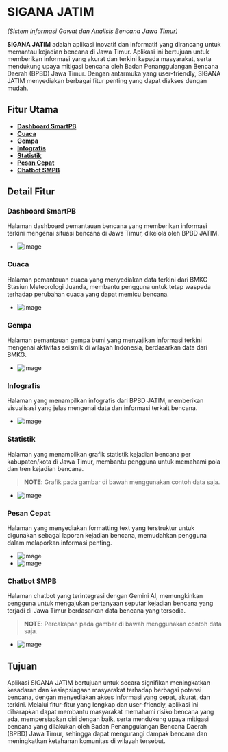 # SIGANA JATIM
*(Sistem Informasi Gawat dan Analisis Bencana Jawa Timur)*

**SIGANA JATIM** adalah aplikasi inovatif dan informatif yang dirancang untuk memantau kejadian bencana di Jawa Timur. Aplikasi ini bertujuan untuk memberikan informasi yang akurat dan terkini kepada masyarakat, serta mendukung upaya mitigasi bencana oleh Badan Penanggulangan Bencana Daerah (BPBD) Jawa Timur. Dengan antarmuka yang user-friendly, SIGANA JATIM menyediakan berbagai fitur penting yang dapat diakses dengan mudah.

## Fitur Utama

- **[Dashboard SmartPB](#dashboard-smartpb)**
- **[Cuaca](#cuaca)**
- **[Gempa](#gempa)**
- **[Infografis](#infografis)**
- **[Statistik](#statistik)**
- **[Pesan Cepat](#pesan-cepat)**
- **[Chatbot SMPB](#chatbot-smpb)**

## Detail Fitur

### Dashboard SmartPB
Halaman dashboard pemantauan bencana yang memberikan informasi terkini mengenai situasi bencana di Jawa Timur, dikelola oleh BPBD JATIM.
- ![image](https://github.com/user-attachments/assets/2dee3d06-ceef-41ef-8282-bff5f60f4aac)

### Cuaca
Halaman pemantauan cuaca yang menyediakan data terkini dari BMKG Stasiun Meteorologi Juanda, membantu pengguna untuk tetap waspada terhadap perubahan cuaca yang dapat memicu bencana.
- ![image](https://github.com/user-attachments/assets/a6720ea3-7b07-4279-af21-5d7aa9593bd0)

### Gempa
Halaman pemantauan gempa bumi yang menyajikan informasi terkini mengenai aktivitas seismik di wilayah Indonesia, berdasarkan data dari BMKG.
- ![image](https://github.com/user-attachments/assets/3ba1248a-46f4-43bf-ae27-2cf6900c2d2d)

### Infografis
Halaman yang menampilkan infografis dari BPBD JATIM, memberikan visualisasi yang jelas mengenai data dan informasi terkait bencana.
- ![image](https://github.com/user-attachments/assets/105684c0-9fd7-4433-a4d0-c8f5fdd7d839)

### Statistik
Halaman yang menampilkan grafik statistik kejadian bencana per kabupaten/kota di Jawa Timur, membantu pengguna untuk memahami pola dan tren kejadian bencana.
> **NOTE**: Grafik pada gambar di bawah menggunakan contoh data saja.
- ![image](https://github.com/user-attachments/assets/877ada2a-dc73-4feb-9d35-47654c106ccd)

### Pesan Cepat
Halaman yang menyediakan formatting text yang terstruktur untuk digunakan sebagai laporan kejadian bencana, memudahkan pengguna dalam melaporkan informasi penting.
- ![image](https://github.com/user-attachments/assets/e1faf2aa-f5be-4092-9332-a99856be9dba)
- ![image](https://github.com/user-attachments/assets/b0079623-b6b7-43e6-867a-75e818282a07)

### Chatbot SMPB
Halaman chatbot yang terintegrasi dengan Gemini AI, memungkinkan pengguna untuk mengajukan pertanyaan seputar kejadian bencana yang terjadi di Jawa Timur berdasarkan data bencana yang tersedia.
> **NOTE**: Percakapan pada gambar di bawah menggunakan contoh data saja.
- ![image](https://github.com/user-attachments/assets/f7f3b319-c19f-4fae-859a-83801693fc2d)


## Tujuan

Aplikasi SIGANA JATIM bertujuan untuk secara signifikan meningkatkan kesadaran dan kesiapsiagaan masyarakat terhadap berbagai potensi bencana, dengan menyediakan akses informasi yang cepat, akurat, dan terkini. Melalui fitur-fitur yang lengkap dan user-friendly, aplikasi ini diharapkan dapat membantu masyarakat memahami risiko bencana yang ada, mempersiapkan diri dengan baik, serta mendukung upaya mitigasi bencana yang dilakukan oleh Badan Penanggulangan Bencana Daerah (BPBD) Jawa Timur, sehingga dapat mengurangi dampak bencana dan meningkatkan ketahanan komunitas di wilayah tersebut.
